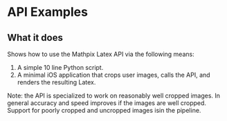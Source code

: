 # API Examples

## What it does
Shows how to use the Mathpix Latex API via the following means:

1.  A simple 10 line Python script.
2.  A minimal iOS application that crops user images, calls the API, and renders the resulting Latex.

Note: the API is specialized to work on reasonably well cropped images.  In general accuracy and speed improves if the images are well cropped.  Support for poorly cropped and uncropped images isin the pipeline.
